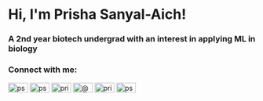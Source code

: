 <h1 align="left">Hi, I'm Prisha Sanyal-Aich!</h1>
<h3 align="left">A 2nd year biotech undergrad with an interest in applying ML in biology</h3>

<h3 align="left">Connect with me:</h3>
<p align="left">
<a href="https://linkedin.com/in/psanyalaich" target="blank"><img align="center" src="https://raw.githubusercontent.com/rahuldkjain/github-profile-readme-generator/master/src/images/icons/Social/linked-in-alt.svg" alt="psanyalaich" height="20" width="40" /></a>
<a href="https://kaggle.com/psanyalaich" target="blank"><img align="center" src="https://raw.githubusercontent.com/rahuldkjain/github-profile-readme-generator/master/src/images/icons/Social/kaggle.svg" alt="psanyalaich" height="20" width="40" /></a>
<a href="https://instagram.com/prizzicato" target="blank"><img align="center" src="https://raw.githubusercontent.com/rahuldkjain/github-profile-readme-generator/master/src/images/icons/Social/instagram.svg" alt="prizzicato" height="20" width="40" /></a>
<a href="https://medium.com/@psanyalaich" target="blank"><img align="center" src="https://raw.githubusercontent.com/rahuldkjain/github-profile-readme-generator/master/src/images/icons/Social/medium.svg" alt="@psanyalaich" height="20" width="40" /></a>
<a href="https://www.youtube.com/c/prizzicato" target="blank"><img align="center" src="https://raw.githubusercontent.com/rahuldkjain/github-profile-readme-generator/master/src/images/icons/Social/youtube.svg" alt="prizzicato" height="20" width="40" /></a>
<a href="https://www.leetcode.com/psanyalaich" target="blank"><img align="center" src="https://raw.githubusercontent.com/rahuldkjain/github-profile-readme-generator/master/src/images/icons/Social/leet-code.svg" alt="psanyalaich" height="20" width="40" /></a>
</p>
